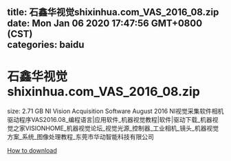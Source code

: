 
title: 石鑫华视觉shixinhua.com_VAS_2016_08.zip
date: Mon Jan 06 2020 17:47:56 GMT+0800 (CST)    
categories: baidu
---

# 石鑫华视觉shixinhua.com_VAS_2016_08.zip
size: 2.71 GB
 NI Vision Acquisition Software August 2016 NI视觉采集软件相机驱动程序VAS2016.08_编程语言|应用软件_机器视觉教程|软件|驱动下载_机器视觉之家VISIONHOME_机器视觉论坛_视觉光源_控制器_工业相机_镜头_机器视觉方案_系统_图像处理教程_东莞市华动智能科技有限公司
 

[How to download](https://bpcam.bemobtrk.com/go/2ceec3aa-1ca2-46d6-b9ff-aaa5c184517c?jno=1269)